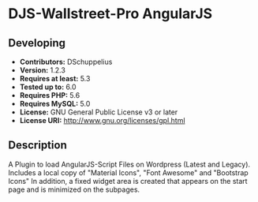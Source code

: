 # DJS-Wallstreet-Pro AngularJS

## Developing

-   **Contributors:** DSchuppelius
-   **Version:** 1.2.3
-   **Requires at least:** 5.3
-   **Tested up to:** 6.0
-   **Requires PHP:** 5.6
-   **Requires MySQL:** 5.0
-   **License:** GNU General Public License v3 or later
-   **License URI:** http://www.gnu.org/licenses/gpl.html

## Description

A Plugin to load AngularJS-Script Files on Wordpress (Latest and Legacy).
Includes a local copy of "Material Icons", "Font Awesome" and "Bootstrap Icons"
In addition, a fixed widget area is created that appears on the start page and is minimized on the subpages.
